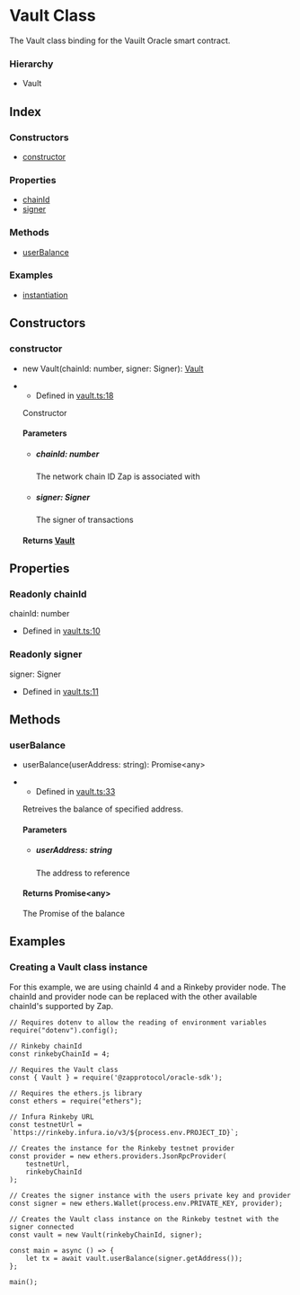 Vault Class
===========

The Vault class binding for the Vauilt Oracle smart contract.

### Hierarchy

*   Vault

Index
-----

### Constructors

*   [constructor](Vault.html#constructor)

### Properties

*   [chainId](Vault.html#chainId)
*   [signer](Vault.html#signer)

### Methods

*   [userBalance](Vault.html#userBalance)

### Examples

*   [instantiation](#instantiation)


Constructors
------------

### constructor[](#constructor)

*   new Vault(chainId: number, signer: Signer): [Vault](Vault.html)

*   *   Defined in [vault.ts:18](https://github.com/zapproject/oracle-sdk/blob/726c78c/src/vault.ts#L18)
    
    Constructor
    
    #### Parameters
    
    *   ##### chainId: number
        
        The network chain ID Zap is associated with
        
    *   ##### signer: Signer
        
        The signer of transactions
        
    
    #### Returns [Vault](Vault.html)
    

Properties
----------

### Readonly chainId[](#chainId)

chainId: number

*   Defined in [vault.ts:10](https://github.com/zapproject/oracle-sdk/blob/726c78c/src/vault.ts#L10)

### Readonly signer[](#signer)

signer: Signer

*   Defined in [vault.ts:11](https://github.com/zapproject/oracle-sdk/blob/726c78c/src/vault.ts#L11)


Methods
-------

### userBalance[](#userBalance)

*   userBalance(userAddress: string): Promise<any\>

*   *   Defined in [vault.ts:33](https://github.com/zapproject/oracle-sdk/blob/726c78c/src/vault.ts#L33)
    
    Retreives the balance of specified address.
    
    #### Parameters
    
    *   ##### userAddress: string
        
        The address to reference
        
    
    #### Returns Promise<any\>
    
    The Promise of the balance
    


Examples
--------

### Creating a Vault class instance[](#instantiation)

For this example, we are using chainId 4 and a Rinkeby provider node. 
The chainId and provider node can be replaced with the other available chainId's supported by Zap.

```
// Requires dotenv to allow the reading of environment variables
require("dotenv").config();

// Rinkeby chainId
const rinkebyChainId = 4;

// Requires the Vault class
const { Vault } = require('@zapprotocol/oracle-sdk');

// Requires the ethers.js library
const ethers = require("ethers");

// Infura Rinkeby URL
const testnetUrl = `https://rinkeby.infura.io/v3/${process.env.PROJECT_ID}`;

// Creates the instance for the Rinkeby testnet provider
const provider = new ethers.providers.JsonRpcProvider(
    testnetUrl,
    rinkebyChainId
);

// Creates the signer instance with the users private key and provider
const signer = new ethers.Wallet(process.env.PRIVATE_KEY, provider);

// Creates the Vault class instance on the Rinkeby testnet with the signer connected
const vault = new Vault(rinkebyChainId, signer);

const main = async () => {
    let tx = await vault.userBalance(signer.getAddress());
};

main();
```